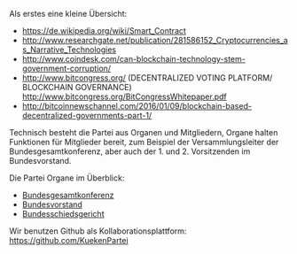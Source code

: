 Als erstes eine kleine Übersicht:

-   <https://de.wikipedia.org/wiki/Smart_Contract>
-   <http://www.researchgate.net/publication/281586152_Cryptocurrencies_as_Narrative_Technologies>
-   <http://www.coindesk.com/can-blockchain-technology-stem-government-corruption/>
-   <http://www.bitcongress.org/> (DECENTRALIZED VOTING PLATFORM/
    BLOCKCHAIN GOVERNANCE)
    <http://www.bitcongress.org/BitCongressWhitepaper.pdf>
-   <http://bitcoinnewschannel.com/2016/01/09/blockchain-based-decentralized-governments-part-1/>

Technisch besteht die Partei aus Organen und Mitgliedern, Organe halten
Funktionen für Mitglieder bereit, zum Beispiel der Versammlungsleiter
der Bundesgesamtkonferenz, aber auch der 1. und 2. Vorsitzenden im
Bundesvorstand.

Die Partei Organe im Überblick:

-   [Bundesgesamtkonferenz](/wiki/Bundesgesamtkonferenz.md "wikilink")
-   [Bundesvorstand](/wiki/Bundesvorstand.md "wikilink")
-   [Bundesschiedsgericht](/wiki/Bundesschiedsgericht.md "wikilink")

Wir benutzen Github als Kollaborationsplattform:
<https://github.com/KuekenPartei>
